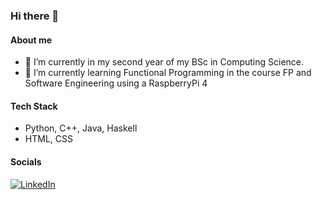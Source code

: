 ### Hi there 👋
#### About me

- 🔭 I’m currently in my second year of my BSc in Computing Science.
- 🌱 I’m currently learning Functional Programming in the course FP and Software Engineering using a RaspberryPi 4

#### Tech Stack
* Python, C++, Java, Haskell
* HTML, CSS

#### Socials
<a rel="nofollow noopener noreferrer" target="_blank" href="https://www.linkedin.com/in/kiril-voigtl%C3%A4nder-04217829a/">
  <img src="https://img.shields.io/badge/LinkedIn-0077B5?style=for-the-badge&logo=linkedin&logoColor=white" alt="LinkedIn"></a>
